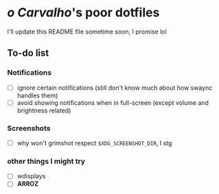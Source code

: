 # _o Carvalho_'s poor dotfiles

I'll update this README file sometime soon, I promise lol

## To-do list

### Notifications

- [ ] ignore certain notifications (still don't know much about how swaync handles them)
- [ ] avoid showing notifications when in full-screen (except volume and brightness related)

### Screenshots

- [ ] why won't grimshot respect `$XDG_SCREENSHOT_DIR`, I stg

### other things I might try

- [ ] wdisplays
- [ ] **ARROZ**
